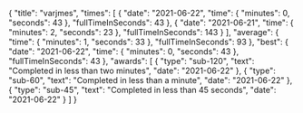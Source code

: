 {
  "title": "varjmes",
  "times": [
    {
      "date": "2021-06-22",
      "time": {
        "minutes": 0,
        "seconds": 43
      },
      "fullTimeInSeconds": 43
    },
    {
      "date": "2021-06-21",
      "time": {
        "minutes": 2,
        "seconds": 23
      },
      "fullTimeInSeconds": 143
    }
  ],
  "average": {
    "time": {
      "minutes": 1,
      "seconds": 33
    },
    "fullTimeInSeconds": 93
  },
  "best": {
    "date": "2021-06-22",
    "time": {
      "minutes": 0,
      "seconds": 43
    },
    "fullTimeInSeconds": 43
  },
  "awards": [
    {
      "type": "sub-120",
      "text": "Completed in less than two minutes",
      "date": "2021-06-22"
    },
    {
      "type": "sub-60",
      "text": "Completed in less than a minute",
      "date": "2021-06-22"
    },
    {
      "type": "sub-45",
      "text": "Completed in less than 45 seconds",
      "date": "2021-06-22"
    }
  ]
}